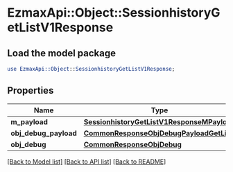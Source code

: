 # EzmaxApi::Object::SessionhistoryGetListV1Response

## Load the model package
```perl
use EzmaxApi::Object::SessionhistoryGetListV1Response;
```

## Properties
Name | Type | Description | Notes
------------ | ------------- | ------------- | -------------
**m_payload** | [**SessionhistoryGetListV1ResponseMPayload**](SessionhistoryGetListV1ResponseMPayload.md) |  | 
**obj_debug_payload** | [**CommonResponseObjDebugPayloadGetList**](CommonResponseObjDebugPayloadGetList.md) |  | [optional] 
**obj_debug** | [**CommonResponseObjDebug**](CommonResponseObjDebug.md) |  | [optional] 

[[Back to Model list]](../README.md#documentation-for-models) [[Back to API list]](../README.md#documentation-for-api-endpoints) [[Back to README]](../README.md)


